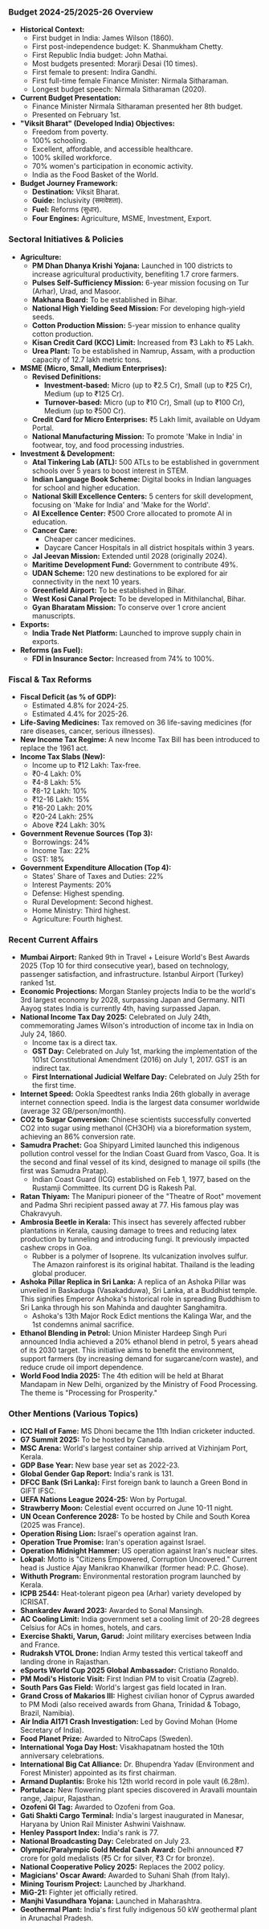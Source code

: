 ### Budget 2024-25/2025-26 Overview

*   **Historical Context:**
    *   First budget in India: James Wilson (1860).
    *   First post-independence budget: K. Shanmukham Chetty.
    *   First Republic India budget: John Mathai.
    *   Most budgets presented: Morarji Desai (10 times).
    *   First female to present: Indira Gandhi.
    *   First full-time female Finance Minister: Nirmala Sitharaman.
    *   Longest budget speech: Nirmala Sitharaman (2020).
*   **Current Budget Presentation:**
    *   Finance Minister Nirmala Sitharaman presented her 8th budget.
    *   Presented on February 1st.
*   **"Viksit Bharat" (Developed India) Objectives:**
    *   Freedom from poverty.
    *   100% schooling.
    *   Excellent, affordable, and accessible healthcare.
    *   100% skilled workforce.
    *   70% women's participation in economic activity.
    *   India as the Food Basket of the World.
*   **Budget Journey Framework:**
    *   **Destination:** Viksit Bharat.
    *   **Guide:** Inclusivity (समावेशता).
    *   **Fuel:** Reforms (सुधार).
    *   **Four Engines:** Agriculture, MSME, Investment, Export.

### Sectoral Initiatives & Policies

*   **Agriculture:**
    *   **PM Dhan Dhanya Krishi Yojana:** Launched in 100 districts to increase agricultural productivity, benefiting 1.7 crore farmers.
    *   **Pulses Self-Sufficiency Mission:** 6-year mission focusing on Tur (Arhar), Urad, and Masoor.
    *   **Makhana Board:** To be established in Bihar.
    *   **National High Yielding Seed Mission:** For developing high-yield seeds.
    *   **Cotton Production Mission:** 5-year mission to enhance quality cotton production.
    *   **Kisan Credit Card (KCC) Limit:** Increased from ₹3 Lakh to ₹5 Lakh.
    *   **Urea Plant:** To be established in Namrup, Assam, with a production capacity of 12.7 lakh metric tons.
*   **MSME (Micro, Small, Medium Enterprises):**
    *   **Revised Definitions:**
        *   **Investment-based:** Micro (up to ₹2.5 Cr), Small (up to ₹25 Cr), Medium (up to ₹125 Cr).
        *   **Turnover-based:** Micro (up to ₹10 Cr), Small (up to ₹100 Cr), Medium (up to ₹500 Cr).
    *   **Credit Card for Micro Enterprises:** ₹5 Lakh limit, available on Udyam Portal.
    *   **National Manufacturing Mission:** To promote 'Make in India' in footwear, toy, and food processing industries.
*   **Investment & Development:**
    *   **Atal Tinkering Lab (ATL):** 500 ATLs to be established in government schools over 5 years to boost interest in STEM.
    *   **Indian Language Book Scheme:** Digital books in Indian languages for school and higher education.
    *   **National Skill Excellence Centers:** 5 centers for skill development, focusing on 'Make for India' and 'Make for the World'.
    *   **AI Excellence Center:** ₹500 Crore allocated to promote AI in education.
    *   **Cancer Care:**
        *   Cheaper cancer medicines.
        *   Daycare Cancer Hospitals in all district hospitals within 3 years.
    *   **Jal Jeevan Mission:** Extended until 2028 (originally 2024).
    *   **Maritime Development Fund:** Government to contribute 49%.
    *   **UDAN Scheme:** 120 new destinations to be explored for air connectivity in the next 10 years.
    *   **Greenfield Airport:** To be established in Bihar.
    *   **West Kosi Canal Project:** To be developed in Mithilanchal, Bihar.
    *   **Gyan Bharatam Mission:** To conserve over 1 crore ancient manuscripts.
*   **Exports:**
    *   **India Trade Net Platform:** Launched to improve supply chain in exports.
*   **Reforms (as Fuel):**
    *   **FDI in Insurance Sector:** Increased from 74% to 100%.

### Fiscal & Tax Reforms

*   **Fiscal Deficit (as % of GDP):**
    *   Estimated 4.8% for 2024-25.
    *   Estimated 4.4% for 2025-26.
*   **Life-Saving Medicines:** Tax removed on 36 life-saving medicines (for rare diseases, cancer, serious illnesses).
*   **New Income Tax Regime:** A new Income Tax Bill has been introduced to replace the 1961 act.
*   **Income Tax Slabs (New):**
    *   Income up to ₹12 Lakh: Tax-free.
    *   ₹0-4 Lakh: 0%
    *   ₹4-8 Lakh: 5%
    *   ₹8-12 Lakh: 10%
    *   ₹12-16 Lakh: 15%
    *   ₹16-20 Lakh: 20%
    *   ₹20-24 Lakh: 25%
    *   Above ₹24 Lakh: 30%
*   **Government Revenue Sources (Top 3):**
    *   Borrowings: 24%
    *   Income Tax: 22%
    *   GST: 18%
*   **Government Expenditure Allocation (Top 4):**
    *   States' Share of Taxes and Duties: 22%
    *   Interest Payments: 20%
    *   Defense: Highest spending.
    *   Rural Development: Second highest.
    *   Home Ministry: Third highest.
    *   Agriculture: Fourth highest.

### Recent Current Affairs

*   **Mumbai Airport:** Ranked 9th in Travel + Leisure World's Best Awards 2025 (Top 10 for third consecutive year), based on technology, passenger satisfaction, and infrastructure. Istanbul Airport (Turkey) ranked 1st.
*   **Economic Projections:** Morgan Stanley projects India to be the world's 3rd largest economy by 2028, surpassing Japan and Germany. NITI Aayog states India is currently 4th, having surpassed Japan.
*   **National Income Tax Day 2025:** Celebrated on July 24th, commemorating James Wilson's introduction of income tax in India on July 24, 1860.
    *   Income tax is a direct tax.
    *   **GST Day:** Celebrated on July 1st, marking the implementation of the 101st Constitutional Amendment (2016) on July 1, 2017. GST is an indirect tax.
    *   **First International Judicial Welfare Day:** Celebrated on July 25th for the first time.
*   **Internet Speed:** Ookla Speedtest ranks India 26th globally in average internet connection speed. India is the largest data consumer worldwide (average 32 GB/person/month).
*   **CO2 to Sugar Conversion:** Chinese scientists successfully converted CO2 into sugar using methanol (CH3OH) via a bioreformation system, achieving an 86% conversion rate.
*   **Samudra Prachet:** Goa Shipyard Limited launched this indigenous pollution control vessel for the Indian Coast Guard from Vasco, Goa. It is the second and final vessel of its kind, designed to manage oil spills (the first was Samudra Pratap).
    *   Indian Coast Guard (ICG) established on Feb 1, 1977, based on the Rustamji Committee. Its current DG is Rakesh Pal.
*   **Ratan Thiyam:** The Manipuri pioneer of the "Theatre of Root" movement and Padma Shri recipient passed away at 77. His famous play was Chakravyuh.
*   **Ambrosia Beetle in Kerala:** This insect has severely affected rubber plantations in Kerala, causing damage to trees and reducing latex production by tunneling and introducing fungi. It previously impacted cashew crops in Goa.
    *   Rubber is a polymer of Isoprene. Its vulcanization involves sulfur. The Amazon rainforest is its original habitat. Thailand is the leading global producer.
*   **Ashoka Pillar Replica in Sri Lanka:** A replica of an Ashoka Pillar was unveiled in Baskaduga (Vasakadduwa), Sri Lanka, at a Buddhist temple. This signifies Emperor Ashoka's historical role in spreading Buddhism to Sri Lanka through his son Mahinda and daughter Sanghamitra.
    *   Ashoka's 13th Major Rock Edict mentions the Kalinga War, and the 1st condemns animal sacrifice.
*   **Ethanol Blending in Petrol:** Union Minister Hardeep Singh Puri announced India achieved a 20% ethanol blend in petrol, 5 years ahead of its 2030 target. This initiative aims to benefit the environment, support farmers (by increasing demand for sugarcane/corn waste), and reduce crude oil import dependence.
*   **World Food India 2025:** The 4th edition will be held at Bharat Mandapam in New Delhi, organized by the Ministry of Food Processing. The theme is "Processing for Prosperity."

### Other Mentions (Various Topics)

*   **ICC Hall of Fame:** MS Dhoni became the 11th Indian cricketer inducted.
*   **G7 Summit 2025:** To be hosted by Canada.
*   **MSC Arena:** World's largest container ship arrived at Vizhinjam Port, Kerala.
*   **GDP Base Year:** New base year set as 2022-23.
*   **Global Gender Gap Report:** India's rank is 131.
*   **DFCC Bank (Sri Lanka):** First foreign bank to launch a Green Bond in GIFT IFSC.
*   **UEFA Nations League 2024-25:** Won by Portugal.
*   **Strawberry Moon:** Celestial event occurred on June 10-11 night.
*   **UN Ocean Conference 2028:** To be hosted by Chile and South Korea (2025 was France).
*   **Operation Rising Lion:** Israel's operation against Iran.
*   **Operation True Promise:** Iran's operation against Israel.
*   **Operation Midnight Hammer:** US operation against Iran's nuclear sites.
*   **Lokpal:** Motto is "Citizens Empowered, Corruption Uncovered." Current head is Justice Ajay Manikrao Khanwilkar (former head: P.C. Ghose).
*   **Withuth Program:** Environmental restoration program launched by Kerala.
*   **ICPB 2544:** Heat-tolerant pigeon pea (Arhar) variety developed by ICRISAT.
*   **Shankardev Award 2023:** Awarded to Sonal Mansingh.
*   **AC Cooling Limit:** India government set a cooling limit of 20-28 degrees Celsius for ACs in homes, hotels, and cars.
*   **Exercise Shakti, Varun, Garud:** Joint military exercises between India and France.
*   **Rudraksh VTOL Drone:** Indian Army tested this vertical takeoff and landing drone in Rajasthan.
*   **eSports World Cup 2025 Global Ambassador:** Cristiano Ronaldo.
*   **PM Modi's Historic Visit:** First Indian PM to visit Croatia (Zagreb).
*   **South Pars Gas Field:** World's largest gas field located in Iran.
*   **Grand Cross of Makarios III:** Highest civilian honor of Cyprus awarded to PM Modi (also received awards from Ghana, Trinidad & Tobago, Brazil, Namibia).
*   **Air India AI171 Crash Investigation:** Led by Govind Mohan (Home Secretary of India).
*   **Food Planet Prize:** Awarded to NitroCaps (Sweden).
*   **International Yoga Day Host:** Visakhapatnam hosted the 10th anniversary celebrations.
*   **International Big Cat Alliance:** Dr. Bhupendra Yadav (Environment and Forest Minister) appointed as its first chairman.
*   **Armand Duplantis:** Broke his 12th world record in pole vault (6.28m).
*   **Portulaca:** New flowering plant species discovered in Aravalli mountain range, Jaipur, Rajasthan.
*   **Ozofeni GI Tag:** Awarded to Ozofeni from Goa.
*   **Gati Shakti Cargo Terminal:** India's largest inaugurated in Manesar, Haryana by Union Rail Minister Ashwini Vaishnaw.
*   **Henley Passport Index:** India's rank is 77.
*   **National Broadcasting Day:** Celebrated on July 23.
*   **Olympic/Paralympic Gold Medal Cash Award:** Delhi announced ₹7 crore for gold medalists (₹5 Cr for silver, ₹3 Cr for bronze).
*   **National Cooperative Policy 2025:** Replaces the 2002 policy.
*   **Magicians' Oscar Award:** Awarded to Suhani Shah (from Italy).
*   **Mining Tourism Project:** Launched by Jharkhand.
*   **MiG-21:** Fighter jet officially retired.
*   **Manjhi Vasundhara Yojana:** Launched in Maharashtra.
*   **Geothermal Plant:** India's first fully indigenous 50 kW geothermal plant in Arunachal Pradesh.